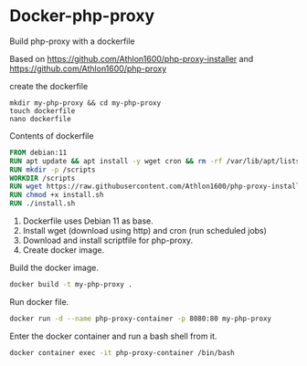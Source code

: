 # Docker-php-proxy
Build php-proxy with a dockerfile

Based on https://github.com/Athlon1600/php-proxy-installer and https://github.com/Athlon1600/php-proxy

create the dockerfile
```
mkdir my-php-proxy && cd my-php-proxy
touch dockerfile
nano dockerfile
```

Contents of dockerfile
```dockerfile
FROM debian:11
RUN apt update && apt install -y wget cron && rm -rf /var/lib/apt/lists/*
RUN mkdir -p /scripts
WORKDIR /scripts
RUN wget https://raw.githubusercontent.com/Athlon1600/php-proxy-installer/master/install.sh
RUN chmod +x install.sh
RUN ./install.sh
```
1. Dockerfile uses Debian 11 as base.
2. Install wget (download using http) and cron (run scheduled jobs)
3. Download and install scriptfile for php-proxy.  
4. Create  docker image.  


Build the docker image.
```bash
docker build -t my-php-proxy .
```

Run docker file.
```bash
docker run -d --name php-proxy-container -p 8080:80 my-php-proxy
```

Enter the docker container and run a bash shell from it.
```bash
docker container exec -it php-proxy-container /bin/bash
```




